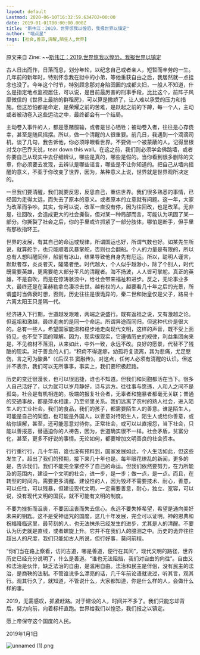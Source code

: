 ```yaml
---
layout: default
Lastmod: 2020-06-10T16:32:59.634702+00:00
date: 2019-01-01T00:00:00.000Z
title: "斯伟江：2019，世界惊我以惶恐，我报世界以镇定"
author: "端点星"
tags: [社会,善意,清醒,陌生人,世界]
---
```


原文来自 Zine: ~~[斯伟江：2019,世界惊我以惶恐，我报世界以镇定](http://zine.la/article/78488f75de614bd79a7c1a937bad5e16)

古人日出而作，日落而息，划分年轮，以纪念自己或者亲人，短暂而辛劳的一生。几年前的新年时，特别怀念我在狱中的小弟，等他重获自由之后，我居然就一点挂念也没了。今年这个时节，特别顾念那对身陷囹圄的成都夫妇，一般人不知道，什么是指定地点监视居住，可以说，是目前最厉害的刑事手段，比比这个，前阵子风靡微信的《世界上最挤的群租房》，可以算是撒娇了，让人难以承受的压力和措施。但这恐怕都是命定，是荣耀之前的苦难，是跃起之前的下蹲，每一个人，主动或者被动卷入这些运动之中，最终都会有一个结局。

主动卷入事件的人，都是愿赌服输，或者是甘心牺牲；被动卷入者，往往是心存侥幸，甚至是随风摇摆。所以，做一个清醒的人很重要。前几日，我遇到一个滴滴司机，谈了几句，我告诉他，你必须睁眼看世界。不要做一个被蒙蔽的人。记得里根对戈尔巴乔夫说，tear down this wall。在这之前，我们则必须学会佛跳墙，或者你要自己从现实中去仔细辨认，哪些是真的，哪些是假的。当你看到很多删除的文章，你必须要去发现，去辨认是哪些谣言，哪些是不让你知道的。把自己从墙内摇醒的意义，不亚于你改变了世界，因为，某种意义上说，世界就是世界观所决定的。

一旦我们要清醒，我们就要反思，反思自己，重估世界。我们很多熟悉的事情，已经因为走得太远，而失去了原本的意义。或者原本的立意就有问题。这一年，大家为改革而争吵。其实，你可以说，改革一直没有停，因为往回改，也是改革。无非是，往回改，会造成更大的社会撕裂，但对某一种局部而言，可能认为巩固了某一部分。你撕裂了社会之后，你的手里或许抓紧了一部分肢体，哪怕是断手，但手里有那枚指环王。

世界的发展，有其自己的命运或规律，所谓国运也好，所谓气数也好。如某先生所说，就算舵手，也只能顺着风暴掌舵，否则也会翻船。个人的力量是有限的，所以总有人想叫醒同伴，船前有冰山，结果导致他自身先有厄运。所以，聪明人谨言，默默者存，炎炎者灭，隆隆者绝。时代越大，个人似乎越渺小，除了个别人，时代既需要英雄，更需要绝大部分平凡的清醒者。海不扬波，人人皆可掌舵。真正的英雄，不是自吹，而是在惊涛骇浪中，给社会带来福祉和进步。反之，无论事业多大，最终还是在圣赫勒拿岛凄凉去世。越有权的人，越要看几十年之后的光景，所谓盛时当做衰时想，否则，历史往往是很诡异的，秦二世和始皇仅是父子，路易十六离太阳王只差隔一代。

经济进入下行期，世道越发艰难，两端之说盛行。既有返祖之说，又有激越之论。但返祖和激越，最终走向的是同一个命运。所谓异途而同归，但这种代价是很大的。总有一些人，希望国家能温和稳步地走向现代文明，这样的声音，既不受上面待见，也不受下面的理解。因为，现实很现实，它遵循历史的规律，利益集团向来是，不见棺材不落泪，从来如此，中外一致，永远不改。良好的愿景，代替不了残酷的现实。对于善良的人们，“积疴不得遂瘳，幼孤将复流离，其为悲痛，尤足愍伤，言之可为酸鼻”（《后汉书 窦融传》。对这点，任何人必须有清醒的认识。但这并不表示，我们可以无所事事，事实上，我们要积极赶路。

历史的变迁很漫长，也可以很迅捷，谁也不知道。但我们和同胞都活在当下。很多人自己活好了，以为就可以岁月静好，诗与远方。往往事与愿违，人和人之间不是孤岛，社会是有机相连的。极端的报复社会者，无辜者和施暴者都毫无关联；普通的交通事故，都是萍水相逢，乃至邻里关系。我们远离了农村的熟人社会，进入陌生人的工业社会。我们的食品，我们的孩子，都需要陌生人的善意。谁是陌生人，可能是自己的同胞，也可能是外国人。以善意对待陌生人，陌生人或给你善意，或给你误解，甚至，还可能恶意对待你。正常社会，或可以以直报怨，当下社会，只能以善报恶，替逼迫你的人祷告，因为，世道确实很不一样。社会矛盾，贫富分化，甚至，更多不好说的事情。无论如何，都要增加文明善良的社会资本。

行行重行行，几十年前，谁也没有预料到，国家发展如此，个人生活如此，但这些发生了。超出了我们的预期，接下来几十年也是。每年眼花缭乱的新闻，更多的是，告诉我们，我们不能完全掌控不了自己的命运。但我们依然要努力，在力所能及的范围内，建设一个文明的社会，进一步，是一步；做一点，是一点。而且，在转型的时间内，需要更多清醒、建设性的人，因为毁坏不需要技术、耐心，善意，可以任性，可以残暴，但建设现代文明，一定需要善意，耐心，独立、宽容，可以说，没有现代文明的国民，就不可能有文明的制度。

不要为挫折而沮丧，不要因沮丧而失去信心。永远不要失掉希望，希望是通向美好未来的钥匙。这不是受神诅咒的国度，这几十年发展，完全可以证明，神的恩典和祝福降临这里，最苛刻的人，也无法抹杀已经发生的进步，尤其是人的清醒。不要认为历史就是直线，或者螺旋上升。它并不在我们人的臆测之中。历史的诡异往往超出人的尺度，我们只能如古人所说，但行好事，莫问前程。

“你们当在路上察看，访问古道，哪是善道，便行在其间”，现代文明的路径，世界历史已经充分说明了，什么是善道。“谁也无法阻挡，我们对自由的向往”。自由又和法治是伙伴，缺乏法治的自由，是滥用自由。法治和民主是伴侣，没有民主的法治，是商鞅的法制。不管谁说多么漂亮的话，几千年前论语就说过，听其言，观其行。观其行久了，就知道，不管说什么，大家都知道，你是什么样的人，会做什么样的事。

2019，无需感叹，抓紧赶路。对于建设的人，时间并不多了。我们只能忘却背后，努力向前，向着标杆直跑。世界给我们以惶恐，我们报之以镇定。

愿上帝保守这个国度的人民。

2019年1月1日

![unnamed (1).png](https://images.weserv.nl/?url=https%3A//i.loli.net/2019/01/02/5c2bbae00aeff.png)

